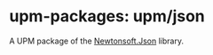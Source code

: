 # upm-packages: upm/json

A UPM package of the [Newtonsoft.Json](https://www.newtonsoft.com/json) library.